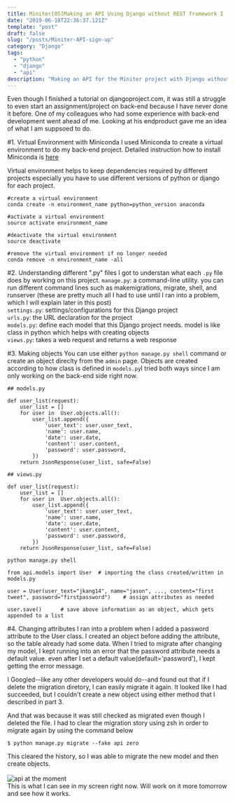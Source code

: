 ```yaml
---
title: Miniter[05]Making an API Using Django without REST framework I
date: "2019-06-18T22:36:37.121Z"
template: "post"
draft: false
slug: "/posts/Miniter-API-sign-up"
category: "Django"
tags:
  - "python"
  - "django"
  - "api"
description: "Making an API for the Miniter project with Django without using the REST framework."
---
```


Even though I finished a tutorial on djangoproject.com, it was still a struggle to even start an assignment/project on back-end because I have never done it before. One of my colleagues who had some experience with back-end development went ahead of me. Looking at his endproduct gave me an idea of what I am suppsoed to do.

#1. Virtual Environment with Miniconda
I used Miniconda to create a virtual environment to do my back-end project. Detailed instruction how to install Miniconda is [here](https://uoa-eresearch.github.io/eresearch-cookbook/recipe/2014/11/20/conda/)<br>

Virtual environment helps to keep dependencies required by different projects especially you have to use different versions of python or django for each project.

```
#create a virtual environment
conda create -n environment_name python=python_version anaconda

#activate a virtual environment
source activate environment_name

#deactivate the virtual environment
source deactivate

#remove the virtual environment if no longer needed
conda remove -n environment_name -all
```

#2. Understanding different ".py" files
I got to understan what each `.py` file does by working on this project.
`manage.py`: a command-line utility. you can run different command lines such as makemigrations, migrate, shell, and runserver (these are pretty much all I had to use until I ran into a problem, which I will explain later in this post)<br>
`settings.py`: settings/configurations for this Django project<br>
`urls.py`: the URL declaration for the project<br>
`models.py`: define each model that this Django project needs. model is like class in python which helps with creating objects<br>
`views.py`: takes a web request and returns a web response<br>

#3. Making objects
You can use either `python manage.py shell` command or create an object direclty from the `admin` page. Objects are created according to how class is defined in `models.py`I tried both ways since I am only working on the back-end side right now.

```
## models.py

def user_list(request):
    user_list = []
    for user in  User.objects.all():
        user_list.append({
            'user_text': user.user_text,
            'name': user.name,
            'date': user.date,
            'content': user.content,
            'password': user.password,
        })
    return JsonResponse(user_list, safe=False)

## views.py

def user_list(request):
    user_list = []
    for user in  User.objects.all():
        user_list.append({
            'user_text': user.user_text,
            'name': user.name,
            'date': user.date,
            'content': user.content,
            'password': user.password,
        })
    return JsonResponse(user_list, safe=False)
```

```
python manage.py shell

from api.models import User  # importing the class created/written in models.py

user = User(user_text="jkang14", name="jason", ..., content="first tweet", password="firstpassword")    # assign attributes as needed

user.save()      # save above information as an object, which gets appended to a list
```

#4. Changing attributes
I ran into a problem when I added a password attribute to the User class. I created an object before adding the attribute, so the table already had some data. When I tried to migrate after changing my model, I kept running into an error that the password attribute needs a default value. even after I set a default value(default='password'), I kept getting the error message.

I Googled--like any other developers would do--and found out that if I delete the migration diretory, I can easily migrate it again. It looked like I had succeeded, but I couldn't create a new object using either method that I described in part 3.

And that was because it was still checked as migrated even though I deleted the file. I had to clear the migration story using zsh in order to migrate again by using the command below

```
$ python manage.py migrate --fake api zero
```

This cleared the history, so I was able to migrate the new model and then create objects.
<br>
<br>
![api at the moment](https://scontent-hkg3-1.xx.fbcdn.net/v/t1.0-9/64883356_10219120716429697_6822158836451770368_n.jpg?_nc_cat=104&_nc_oc=AQm6ELBNSklVU2Qjf_pb8Tv8-4SP-k644FGRMw0rSWbhSmnofAqpiJFmDq93yChdVww&_nc_ht=scontent-hkg3-1.xx&oh=59628082c617465d129b0554cddf7ead&oe=5D855E32)
<br>
This is what I can see in my screen right now. Will work on it more tomorrow and see how it works.
